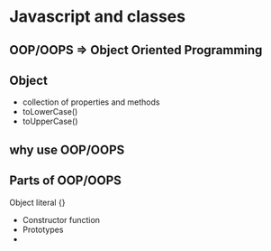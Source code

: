 # Javascript and classes

## OOP/OOPS => Object Oriented Programming

## Object
- collection of properties and methods
- toLowerCase()
- toUpperCase()

## why use OOP/OOPS

## Parts of OOP/OOPS
Object literal {}

- Constructor function
- Prototypes
- 